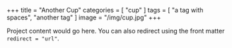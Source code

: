 +++
title = "Another Cup"
categories = [ "cup" ]
tags = [ "a tag with spaces", "another tag" ]
image = "/img/cup.jpg"
+++

Project content would go here. You can also redirect using the front matter
`redirect = "url"`.

